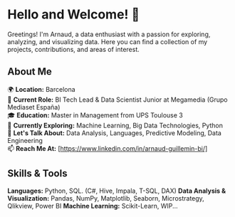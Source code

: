 # Hello and Welcome! 👋

Greetings! I'm Arnaud, a data enthusiast with a passion for exploring, analyzing, and visualizing data. Here you can find a collection of my projects, contributions, and areas of interest.   

## About Me

🌍 **Location:** Barcelona   
💼 **Current Role:** BI Tech Lead & Data Scientist Junior at Megamedia (Grupo Mediaset España)   
🎓 **Education:** Master in Management from UPS Toulouse 3   
🌱 **Currently Exploring:** Machine Learning, Big Data Technologies, Python   
💬 **Let's Talk About:** Data Analysis, Languages, Predictive Modeling, Data Engineering    
📫 **Reach Me At:** [https://www.linkedin.com/in/arnaud-guillemin-bi/]   

## Skills & Tools

**Languages:** Python, SQL. (C#, Hive, Impala, T-SQL, DAX)
**Data Analysis & Visualization:** Pandas, NumPy, Matplotlib, Seaborn, Microstrategy, Qlikview, Power BI
**Machine Learning:** Scikit-Learn, WIP...


<!--
## GitHub Stats

![GitHub Stats](https://github-readme-stats.vercel.app/api?username=arnaudjf&show_icons=true&theme=default)

## GitHub Trophies

![GitHub Trophies](https://github-profile-trophy.vercel.app/?username=arnaudjf&theme=default&no-bg=true&no-frame=true&margin-w=4)

## Most Used Languages

![Top Languages](https://github-readme-stats.vercel.app/api/top-langs/?username=arnaudjf&layout=compact&theme=default)

## Featured Projects

- [**Data Exploration Project**](https://github.com/arnaudjf/data-exploration-project)
  - **Overview:** A project focused on exploratory data analysis and visualization.
  - **Technologies:** Python, Pandas, Matplotlib, Seaborn

- [**Machine Learning Model**](https://github.com/arnaudjf/machine-learning-model)
  - **Overview:** A project that builds and evaluates a predictive model using machine learning techniques.
  - **Technologies:** Python, Scikit-Learn, TensorFlow

- [**Big Data Pipeline**](https://github.com/arnaudjf/big-data-pipeline)
  - **Overview:** A project that demonstrates the use of big data technologies for processing and analyzing large datasets.
  - **Technologies:** Hadoop, Spark

## Recent Blog Posts

- [**Understanding Data Distributions**](https://yourblog.com/post1)
  - A brief description of Blog Post 1.

- [**Introduction to Machine Learning**](https://yourblog.com/post2)
  - A brief description of Blog Post 2.

- [**Building Data Pipelines**](https://yourblog.com/post3)
  - A brief description of Blog Post 3.

## Connect with Me

- [LinkedIn](https://www.linkedin.com/in/arnaudjf)
- [Twitter](https://twitter.com/arnaudjf)
- [Personal Website](https://www.yourwebsite.com)

Thank you for visiting my profile! Feel free to explore my repositories and reach out if you'd like to collaborate on any data project.
-->
